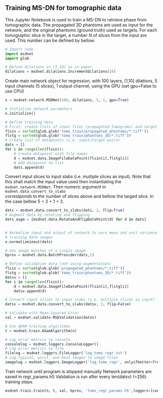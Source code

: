 ## Training MS-DN for tomographic data

This Jupyter Notebook is used to train a MS-DN to retrieve phase from tomographic data.
The propagated 3D phantoms are used as input for the network, and the original phantoms (ground truth) used as targets.
For each tomographic slice in the target, a number *N* of slices from the input are used.
This number can be defined by bellow. 
 


~~~python
# Import code
import msdnet
import glob
~~~

~~~python
# Define dilations in [1,10] as in paper.
dilations = msdnet.dilations.IncrementDilations(10)
~~~
Create main network object for regression, with 100 layers,
 [1,10] dilations, 5 input channels (5 slices), 1 output channel, using
 the GPU (set gpu=False to use CPU)
~~~python
n = msdnet.network.MSDNet(100, dilations, 5, 1, gpu=True)

# Initialize network parameters
n.initialize()
~~~

~~~python
# Define training data
# First, create lists of input files (propagated tomograms) and target files (original phantoms)
flsin = sorted(glob.glob('tomo_train/propagated_phantoms/*.tiff'))
flstg = sorted(glob.glob('tomo_train/phantoms_3D/*.tiff'))
# Create list of datapoints (i.e. input/target pairs)
dats = []
for i in range(len(flsin)):
    # Create datapoint with file names
    d = msdnet.data.ImageFileDataPoint(flsin[i],flstg[i])
    # Add datapoint to list
    dats.append(d)
~~~


Convert input slices to input slabs (i.e. multiple slices as input). Note that this shall match the 
input value used then instantiating the `msdnet.network.MSDNet`. Then numeric argument in ` msdnet.data.convert_to_slabs`  
correstponds to the number of slices above and bellow the targed slice. In the case bellow 5 = 2 + 1 + 2.
~~~python
dats = msdnet.data.convert_to_slabs(dats, 2, flip=True)
# Augment data by rotating and flipping
dats_augm = [msdnet.data.RotateAndFlipDataPoint(d) for d in dats]
    

# Normalize input and output of network to zero mean and unit variance using
# training data images
n.normalizeinout(dats)

# Use image batches of a single image
bprov = msdnet.data.BatchProvider(dats,1)

# Define validation data (not using augmentation)
flsin = sorted(glob.glob('propagated_phantoms/*.tiff'))
flstg = sorted(glob.glob('tomo_train/phantoms_3D/*.tiff'))
datsv = []
for i in range(len(flsin)):
    d = msdnet.data.ImageFileDataPoint(flsin[i],flstg[i])
    datsv.append(d)

# Convert input slices to input slabs (i.e. multiple slices as input)
datsv = msdnet.data.convert_to_slabs(datsv, 2, flip=False)

# Validate with Mean-Squared Error
val = msdnet.validate.MSEValidation(datsv)

# Use ADAM training algorithms
t = msdnet.train.AdamAlgorithm(n)

# Log error metrics to console
consolelog = msdnet.loggers.ConsoleLogger()
# Log error metrics to file
filelog = msdnet.loggers.FileLogger('log_tomo_regr.txt')
# Log typical, worst, and best images to image files
imagelog = msdnet.loggers.ImageLogger('log_tomo_regr', onlyifbetter=True, chan_in=2)
~~~

Train network until program is stopped manually
Network parameters are saved in regr_params.h5
Validation is run after every len(datsv) (=256)
training steps.
~~~python
msdnet.train.train(n, t, val, bprov, 'tomo_regr_params.h5',loggers=[consolelog,filelog,imagelog], val_every=len(datsv))
~~~